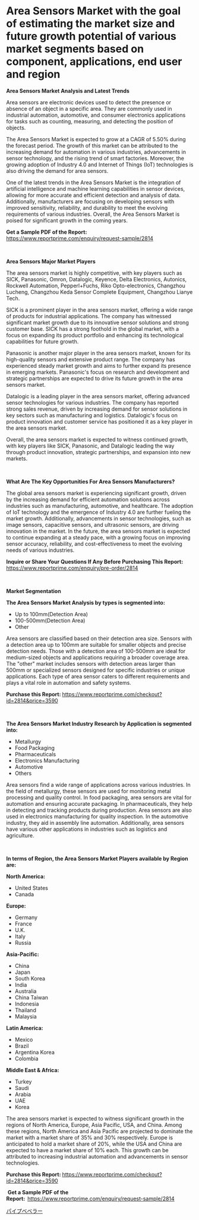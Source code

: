 <p><h1>Area Sensors Market with the goal of estimating the market size and future growth potential of various market segments based on component, applications, end user and region</h1></p><p><strong>Area Sensors Market Analysis and Latest Trends</strong></p>
<p><p>Area sensors are electronic devices used to detect the presence or absence of an object in a specific area. They are commonly used in industrial automation, automotive, and consumer electronics applications for tasks such as counting, measuring, and detecting the position of objects.</p><p>The Area Sensors Market is expected to grow at a CAGR of 5.50% during the forecast period. The growth of this market can be attributed to the increasing demand for automation in various industries, advancements in sensor technology, and the rising trend of smart factories. Moreover, the growing adoption of Industry 4.0 and Internet of Things (IoT) technologies is also driving the demand for area sensors.</p><p>One of the latest trends in the Area Sensors Market is the integration of artificial intelligence and machine learning capabilities in sensor devices, allowing for more accurate and efficient detection and analysis of data. Additionally, manufacturers are focusing on developing sensors with improved sensitivity, reliability, and durability to meet the evolving requirements of various industries. Overall, the Area Sensors Market is poised for significant growth in the coming years.</p></p>
<p><strong>Get a Sample PDF of the Report:&nbsp;</strong> <a href="https://www.reportprime.com/enquiry/request-sample/2814">https://www.reportprime.com/enquiry/request-sample/2814</a></p>
<p>&nbsp;</p>
<p><strong>Area Sensors Major Market Players</strong></p>
<p><p>The area sensors market is highly competitive, with key players such as SICK, Panasonic, Omron, Datalogic, Keyence, Delta Electronics, Autonics, Rockwell Automation, Pepperl+Fuchs, Riko Opto-electronics, Changzhou Lucheng, Changzhou Keda Sensor Complete Equipment, Changzhou Lianye Tech.</p><p>SICK is a prominent player in the area sensors market, offering a wide range of products for industrial applications. The company has witnessed significant market growth due to its innovative sensor solutions and strong customer base. SICK has a strong foothold in the global market, with a focus on expanding its product portfolio and enhancing its technological capabilities for future growth.</p><p>Panasonic is another major player in the area sensors market, known for its high-quality sensors and extensive product range. The company has experienced steady market growth and aims to further expand its presence in emerging markets. Panasonic's focus on research and development and strategic partnerships are expected to drive its future growth in the area sensors market.</p><p>Datalogic is a leading player in the area sensors market, offering advanced sensor technologies for various industries. The company has reported strong sales revenue, driven by increasing demand for sensor solutions in key sectors such as manufacturing and logistics. Datalogic's focus on product innovation and customer service has positioned it as a key player in the area sensors market.</p><p>Overall, the area sensors market is expected to witness continued growth, with key players like SICK, Panasonic, and Datalogic leading the way through product innovation, strategic partnerships, and expansion into new markets.</p></p>
<p>&nbsp;</p>
<p><strong>What Are The Key Opportunities For Area Sensors Manufacturers?</strong></p>
<p><p>The global area sensors market is experiencing significant growth, driven by the increasing demand for efficient automation solutions across industries such as manufacturing, automotive, and healthcare. The adoption of IoT technology and the emergence of Industry 4.0 are further fueling the market growth. Additionally, advancements in sensor technologies, such as image sensors, capacitive sensors, and ultrasonic sensors, are driving innovation in the market. In the future, the area sensors market is expected to continue expanding at a steady pace, with a growing focus on improving sensor accuracy, reliability, and cost-effectiveness to meet the evolving needs of various industries.</p></p>
<p><strong>Inquire or Share Your Questions If Any Before Purchasing This Report:</strong> <a href="https://www.reportprime.com/enquiry/pre-order/2814">https://www.reportprime.com/enquiry/pre-order/2814</a></p>
<p>&nbsp;</p>
<p><strong>Market Segmentation</strong></p>
<p><strong>The Area Sensors Market Analysis by types is segmented into:</strong></p>
<p><ul><li>Up to 100mm(Detection Area)</li><li>100-500mm(Detection Area)</li><li>Other</li></ul></p>
<p><p>Area sensors are classified based on their detection area size. Sensors with a detection area up to 100mm are suitable for smaller objects and precise detection needs. Those with a detection area of 100-500mm are ideal for medium-sized objects and applications requiring a broader coverage area. The "other" market includes sensors with detection areas larger than 500mm or specialized sensors designed for specific industries or unique applications. Each type of area sensor caters to different requirements and plays a vital role in automation and safety systems.</p></p>
<p><strong>Purchase this Report:&nbsp;</strong><a href="https://www.reportprime.com/checkout?id=2814&price=3590">https://www.reportprime.com/checkout?id=2814&price=3590</a></p>
<p>&nbsp;</p>
<p><strong>The Area Sensors Market Industry Research by Application is segmented into:</strong></p>
<p><ul><li>Metallurgy</li><li>Food Packaging</li><li>Pharmaceuticals</li><li>Electronics Manufacturing</li><li>Automotive</li><li>Others</li></ul></p>
<p><p>Area sensors find a wide range of applications across various industries. In the field of metallurgy, these sensors are used for monitoring metal processing and quality control. In food packaging, area sensors are vital for automation and ensuring accurate packaging. In pharmaceuticals, they help in detecting and tracking products during production. Area sensors are also used in electronics manufacturing for quality inspection. In the automotive industry, they aid in assembly line automation. Additionally, area sensors have various other applications in industries such as logistics and agriculture.</p></p>
<p>&nbsp;</p>
<p><strong>In terms of Region, the Area Sensors Market Players available by Region are:</strong></p>
<p>
    <p> <strong> North America: </strong>
        <ul>
            <li>United States</li>
            <li>Canada</li>
        </ul>
        </p> 
    <p> <strong> Europe: </strong>
        <ul>
            <li>Germany</li>
            <li>France</li>
            <li>U.K.</li>
            <li>Italy</li>
            <li>Russia</li>
        </ul>
        </p> 
    <p> <strong> Asia-Pacific: </strong>
        <ul>
            <li>China</li>
            <li>Japan</li>
            <li>South Korea</li>
            <li>India</li>
            <li>Australia</li>
            <li>China Taiwan</li>
            <li>Indonesia</li>
            <li>Thailand</li>
            <li>Malaysia</li>
        </ul>
        </p> 
    <p> <strong> Latin America: </strong>
        <ul>
            <li>Mexico</li>
            <li>Brazil</li>
            <li>Argentina Korea</li>
            <li>Colombia</li>
        </ul>
        </p> 
    <p> <strong> Middle East & Africa: </strong>
        <ul>
            <li>Turkey</li>
            <li>Saudi</li>
            <li>Arabia</li>
            <li>UAE</li>
            <li>Korea</li>
        </ul>
    </p>
    </p>
<p><p>The area sensors market is expected to witness significant growth in the regions of North America, Europe, Asia Pacific, USA, and China. Among these regions, North America and Asia Pacific are projected to dominate the market with a market share of 35% and 30% respectively. Europe is anticipated to hold a market share of 20%, while the USA and China are expected to have a market share of 10% each. This growth can be attributed to increasing industrial automation and advancements in sensor technologies.</p></p>
<p><strong>Purchase this Report: </strong><a href="https://www.reportprime.com/checkout?id=2814&price=3590">https://www.reportprime.com/checkout?id=2814&price=3590</a></p>
<p>&nbsp;<strong>Get a Sample PDF of the Report:&nbsp;&nbsp;</strong><a href="https://www.reportprime.com/enquiry/request-sample/2814">https://www.reportprime.com/enquiry/request-sample/2814</a></p>
<p><strong></strong></p>
<p><p><a href="https://github.com/qwpelcjko9242629/Market-Research-Report-List-1/blob/main/854841612398.md">パイプベベラー</a></p></p>